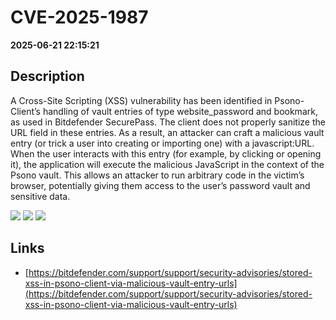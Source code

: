 # CVE-2025-1987

**2025-06-21 22:15:21**

## Description
A Cross-Site Scripting (XSS) vulnerability has been identified in Psono-Client’s handling of vault entries of type website_password and bookmark, as used in Bitdefender SecurePass. The client does not properly sanitize the URL field in these entries. As a result, an attacker can craft a malicious vault entry (or trick a user into creating or importing one) with a javascript:URL. When the user interacts with this entry (for example, by clicking or opening it), the application will execute the malicious JavaScript in the context of the Psono vault. This allows an attacker to run arbitrary code in the victim’s browser, potentially giving them access to the user’s password vault and sensitive data.

![](https://img.shields.io/static/v1?label=Score&message=9.3&color=red)
![](https://img.shields.io/static/v1?label=Severity&message=CRITICAL&color=red)
![](https://img.shields.io/static/v1?label=CWE&message=XSS&color=green)

## Links
- [https://bitdefender.com/support/support/security-advisories/stored-xss-in-psono-client-via-malicious-vault-entry-urls](https://bitdefender.com/support/support/security-advisories/stored-xss-in-psono-client-via-malicious-vault-entry-urls)
